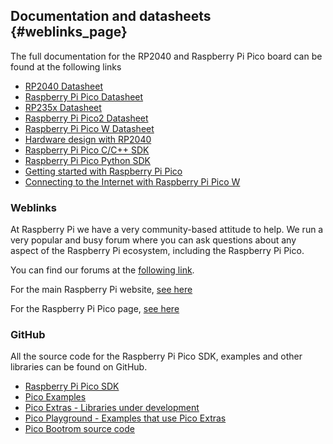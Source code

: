 ## Documentation and datasheets {#weblinks_page}

The full documentation for the RP2040 and Raspberry Pi Pico board can be found at the following links

 - [RP2040 Datasheet](https://rptl.io/rp2040-datasheet)
 - [Raspberry Pi Pico Datasheet](https://rptl.io/pico-datasheet)
 - [RP235x Datasheet](https://rptl.io/rp2040-datasheet)
 - [Raspberry Pi Pico2 Datasheet](https://rptl.io/pico-datasheet)
 - [Raspberry Pi Pico W Datasheet](https://rptl.io/picow-datasheet)
 - [Hardware design with RP2040](https://rptl.io/rp2040-design)
 - [Raspberry Pi Pico C/C++ SDK](https://rptl.io/pico-c-sdk)
 - [Raspberry Pi Pico Python SDK](https://rptl.io/pico-micropython)
 - [Getting started with Raspberry Pi Pico](https://rptl.io/pico-get-started)
 - [Connecting to the Internet with Raspberry Pi Pico W](https://rptl.io/picow-connect)

### Weblinks

At Raspberry Pi we have a very community-based attitude to help. We run a very popular and busy forum where you can ask questions about any aspect of the Raspberry Pi ecosystem, including the Raspberry Pi Pico.

You can find our forums at the [following link](https://forums.raspberrypi.com/).

For the main Raspberry Pi website, [see here](https://www.raspberrypi.com)

For the Raspberry Pi Pico page, [see here](https://rptl.io/rp2040-get-started)

### GitHub

All the source code for the Raspberry Pi Pico SDK, examples and other libraries can be found on GitHub.

 - [Raspberry Pi Pico SDK](https://github.com/raspberrypi/pico-sdk)
 - [Pico Examples](https://github.com/raspberrypi/pico-examples)
 - [Pico Extras - Libraries under development](https://github.com/raspberrypi/pico-extras)
 - [Pico Playground - Examples that use Pico Extras](https://github.com/raspberrypi/pico-playground)
 - [Pico Bootrom source code](https://github.com/raspberrypi/pico-bootrom)
